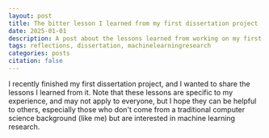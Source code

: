 ```yaml
---
layout: post
title: The bitter lesson I learned from my first dissertation project
date: 2025-01-01
description: A post about the lessons learned from working on my first dissertation project.
tags: reflections, dissertation, machinelearningresearch
categories: posts
citation: false
---
```


I recently finished my first dissertation project, and I wanted to share the lessons I learned from it. 
Note that these lessons are specific to my experience, and may not apply to everyone, but I hope they can be helpful to others,
especially those who don't come from a traditional computer science background (like me) but are interested 
in machine learning research.